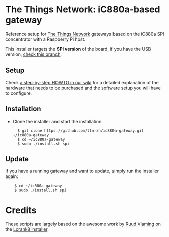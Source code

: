 # The Things Network: iC880a-based gateway

Reference setup for [The Things Network](http://thethingsnetwork.org/) gateways based on the iC880a SPI concentrator with a Raspberry Pi host.

This installer targets the **SPI version** of the board, if you have the USB version, [check this branch](https://github.com/ttn-zh/ic880a-gateway/tree/master).

## Setup

Check [a step-by-step HOWTO in our wiki](https://github.com/ttn-zh/ic880a-gateway/wiki) for a detailed explanation of the hardware that needs to be purchased and the software setup you will have to configure. 

## Installation

- Clone the installer and start the installation

        $ git clone https://github.com/ttn-zh/ic880a-gateway.git ~/ic880a-gateway
        $ cd ~/ic880a-gateway
        $ sudo ./install.sh spi

## Update

If you have a running gateway and want to update, simply run the installer again:

        $ cd ~/ic880a-gateway
        $ sudo ./install.sh spi

# Credits

These scripts are largely based on the awesome work by [Ruud Vlaming](https://github.com/devlaam) on the [Lorank8 installer](https://github.com/Ideetron/Lorank).
